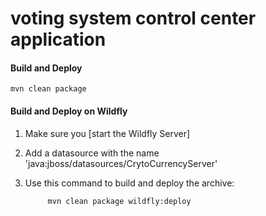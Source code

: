 # voting system control center application

#### Build and Deploy

    mvn clean package


#### Build and Deploy on Wildfly

1. Make sure you [start the Wildfly Server]
2. Add a datasource with the name 'java:jboss/datasources/CrytoCurrencyServer'
3. Use this command to build and deploy the archive:

            mvn clean package wildfly:deploy
